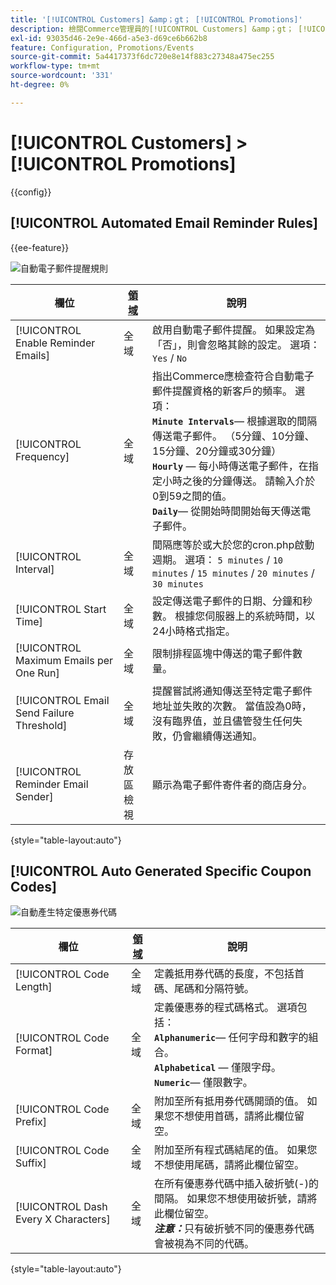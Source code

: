 ```yaml
---
title: '[!UICONTROL Customers] &amp；gt； [!UICONTROL Promotions]'
description: 檢閱Commerce管理員的[!UICONTROL Customers] &amp；gt； [!UICONTROL Promotions]頁面上的組態設定。
exl-id: 93035d46-2e9e-466d-a5e3-d69ce6b662b8
feature: Configuration, Promotions/Events
source-git-commit: 5a4417373f6dc720e8e14f883c27348a475ec255
workflow-type: tm+mt
source-wordcount: '331'
ht-degree: 0%

---
```


# [!UICONTROL Customers] > [!UICONTROL Promotions]

{{config}}

## [!UICONTROL Automated Email Reminder Rules]

{{ee-feature}}

![自動電子郵件提醒規則](./assets/promotions-automated-email-reminder-rules.png)<!-- zoom -->

<!-- [Automated Email Reminder Rules](https://experienceleague.adobe.com/zh-hant/docs/commerce-admin/marketing/communications/email-reminders/email-reminder-rules#configure-email-reminders) -->

| 欄位 | [領域](../../getting-started/websites-stores-views.md#scope-settings) | 說明 |
|--- |--- |--- |
| [!UICONTROL Enable Reminder Emails] | 全域 | 啟用自動電子郵件提醒。 如果設定為「否」，則會忽略其餘的設定。 選項： `Yes` / `No` |
| [!UICONTROL Frequency] | 全域 | 指出Commerce應檢查符合自動電子郵件提醒資格的新客戶的頻率。 選項： <br/>**`Minute Intervals`**— 根據選取的間隔傳送電子郵件。 （5分鐘、10分鐘、15分鐘、20分鐘或30分鐘）<br/>**`Hourly`** — 每小時傳送電子郵件，在指定小時之後的分鐘傳送。 請輸入介於0到59之間的值。 <br/>**`Daily`**— 從開始時間開始每天傳送電子郵件。 |
| [!UICONTROL Interval] | 全域 | 間隔應等於或大於您的cron.php啟動週期。 選項： `5 minutes` / `10 minutes` / `15 minutes` / `20 minutes` / `30 minutes` |
| [!UICONTROL Start Time] | 全域 | 設定傳送電子郵件的日期、分鐘和秒數。 根據您伺服器上的系統時間，以24小時格式指定。 |
| [!UICONTROL Maximum Emails per One Run] | 全域 | 限制排程區塊中傳送的電子郵件數量。 |
| [!UICONTROL Email Send Failure Threshold] | 全域 | 提醒嘗試將通知傳送至特定電子郵件地址並失敗的次數。 當值設為0時，沒有臨界值，並且儘管發生任何失敗，仍會繼續傳送通知。 |
| [!UICONTROL Reminder Email Sender] | 存放區檢視 | 顯示為電子郵件寄件者的商店身分。 |

{style="table-layout:auto"}

## [!UICONTROL Auto Generated Specific Coupon Codes]

![自動產生特定優惠券代碼](./assets/promotions-auto-generated-specific-coupon-codes.png)<!-- zoom -->

<!-- [Auto Generated Specific Coupon Codes](https://experienceleague.adobe.com/zh-hant/docs/commerce-admin/marketing/promotions/cart-rules/price-rules-cart-coupon#configure-coupon-codes)  -->

| 欄位 | [領域](../../getting-started/websites-stores-views.md#scope-settings) | 說明 |
|--- |--- |--- |
| [!UICONTROL Code Length] | 全域 | 定義抵用券代碼的長度，不包括首碼、尾碼和分隔符號。 |
| [!UICONTROL Code Format] | 全域 | 定義優惠券的程式碼格式。 選項包括： <br/>**`Alphanumeric`**— 任何字母和數字的組合。<br/>**`Alphabetical`** — 僅限字母。 <br/>**`Numeric`**— 僅限數字。 |
| [!UICONTROL Code Prefix] | 全域 | 附加至所有抵用券代碼開頭的值。 如果您不想使用首碼，請將此欄位留空。 |
| [!UICONTROL Code Suffix] | 全域 | 附加至所有程式碼結尾的值。 如果您不想使用尾碼，請將此欄位留空。 |
| [!UICONTROL Dash Every X Characters] | 全域 | 在所有優惠券代碼中插入破折號(-)的間隔。 如果您不想使用破折號，請將此欄位留空。 <br/>_&#x200B;**注意：**&#x200B;_&#x200B;只有破折號不同的優惠券代碼會被視為不同的代碼。 |

{style="table-layout:auto"}
